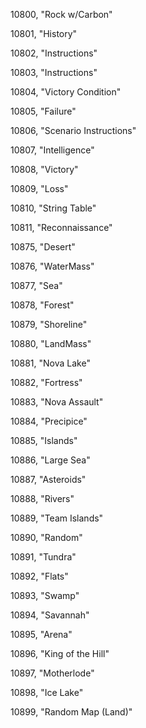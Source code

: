 ﻿10800, "Rock w/Carbon"

10801, "History"

10802, "Instructions"

10803, "Instructions"

10804, "Victory Condition"

10805, "Failure"

10806, "Scenario Instructions"

10807, "Intelligence"

10808, "Victory"

10809, "Loss"

10810, "String Table"

10811, "Reconnaissance"

10875, "Desert"

10876, "WaterMass"

10877, "Sea"

10878, "Forest"

10879, "Shoreline"

10880, "LandMass"

10881, "Nova Lake"

10882, "Fortress"

10883, "Nova Assault"

10884, "Precipice"

10885, "Islands"

10886, "Large Sea"

10887, "Asteroids"

10888, "Rivers"

10889, "Team Islands"

10890, "Random"

10891, "Tundra"

10892, "Flats"

10893, "Swamp"

10894, "Savannah"

10895, "Arena"

10896, "King of the Hill"

10897, "Motherlode"

10898, "Ice Lake"

10899, "Random Map (Land)"

